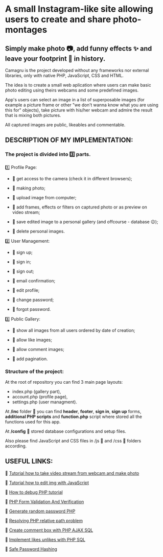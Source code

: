 # A small Instagram-like site allowing users to create and share photo-montages
## Simply make photo :camera:, add funny effects :sparkles: and leave your footprint :feet: in history.

Camagru is the project developed without any frameworks nor external libraries, only with native PHP, JavaScript, CSS and HTML.

The idea is to create a small web aplication where users can make basic photo editing using theirs webcams and some predefined images. 

App's users can select an image in a list of superposable images (for example a picture frame or other "we don't wanna know what you are using this for" objects), take picture with his/her webcam and admire the result that is mixing both pictures.

All captured images are public, likeables and commentable.

## DESCRIPTION OF MY IMPLEMENTATION:

### The project is divided into :three: parts.

:one: Profile Page:

- :large_orange_diamond:  get access to the camera (check it in different browsers);
 
- :large_orange_diamond:  making photo;
 
- :large_orange_diamond:  upload image from computer;
 
- :large_orange_diamond:  add frames, effects or filters on captured photo or as preview on video stream;
 
- :large_orange_diamond:  save edited image to a personal gallery (and offcourse - database :wink:);
 
- :large_orange_diamond:  delete personal images.
 
:two: User Management:

- :large_orange_diamond:  sign up;
 
- :large_orange_diamond:  sign in;
 
- :large_orange_diamond:  sign out;
 
- :large_orange_diamond:  email confirmation;
 
- :large_orange_diamond:  edit profile;
 
- :large_orange_diamond:  change password;
 
- :large_orange_diamond:  forgot password.
 
:three: Public Gallery:

- :large_orange_diamond:  show all images from all users ordered by date of creation;
 
- :large_orange_diamond:  allow like images;
 
- :large_orange_diamond:  allow comment images;
 
- :large_orange_diamond:  add pagination.

### Structure of the project:

At the root of repository you can find 3 main page layouts:
- index.php (gallery part),
- account.php (profile page),
- settings.php (user managment).

At **/inc** folder :file_folder: you can find **header**, **footer**, **sign in**, **sign up** forms, **additional PHP scripts** and **function.php** script where stored all the functions used for this app.

At **/config** :file_folder: stored database configurations and setup files.

Also please find JavaScript and CSS files in /js :file_folder: and /css :file_folder: folders according.

## USEFUL LINKS:

:large_blue_diamond:  [Tutorial how to take video stream from webcam and make photo](https://developer.mozilla.org/en-US/docs/Web/API/WebRTC_API/Taking_still_photos)

:large_blue_diamond:  [Tutorial how to edit img with JavaScript](https://developer.mozilla.org/en-US/docs/Web/API/Canvas_API/Tutorial/Using_images)

:large_blue_diamond:  [How to debug PHP tutorial](http://blog.teamtreehouse.com/how-to-debug-in-php)

:large_blue_diamond:  [PHP Form Validation And Verification](https://www.phpjabbers.com/php-validation-and-verification-php27.html)

:large_blue_diamond:  [Generate random password PHP](https://stackoverflow.com/questions/6101956/generating-a-random-password-in-php/31284266#31284266)

:large_blue_diamond:  [Resolving PHP relative path problem](http://yagudaev.com/posts/resolving-php-relative-path-problem/)

:large_blue_diamond:  [Create comment box with PHP AJAX SQL](https://www.linkedin.com/pulse/step-instructions-create-website-comment-box-using-php-dash)

:large_blue_diamond:  [Implement likes unlikes with PHP SQL](http://codewithawa.com/posts/like-and-unlike-system-using-php-and-mysql-database)

:large_blue_diamond:  [Safe Password Hashing](http://php.net/manual/en/faq.passwords.php)

